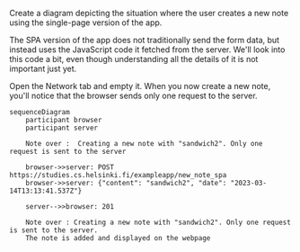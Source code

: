 Create a diagram depicting the situation where the user creates a new note using the single-page version of the app.

The SPA version of the app does not traditionally send the form data, but instead uses the JavaScript code it fetched from the server. We'll look into this code a bit, even though understanding all the details of it is not important just yet.

Open the Network tab and empty it. When you now create a new note, you'll notice that the browser sends only one request to the server.

```mermaid
sequenceDiagram
    participant browser
    participant server

    Note over :  Creating a new note with "sandwich2". Only one request is sent to the server

    browser->>server: POST https://studies.cs.helsinki.fi/exampleapp/new_note_spa
    browser->>server: {"content": "sandwich2", "date": "2023-03-14T13:13:41.537Z"}
  
    server-->>browser: 201

    Note over : Creating a new note with "sandwich2". Only one request is sent to the server.
    The note is added and displayed on the webpage

```